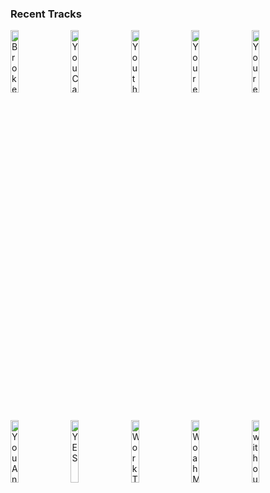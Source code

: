 ### Recent Tracks
[<img src='https://lastfm.freetls.fastly.net/i/u/300x300/b78ec16f7bbd4c39969328afcd344b8d.png' width='16%' height='16%' alt='Broken People'>](https://www.last.fm/music/almost%2bmonday/_/broken%2bpeople)&nbsp;&nbsp;&nbsp;&nbsp;[<img src='https://lastfm.freetls.fastly.net/i/u/300x300/0a94db6887764cc2afab4293b1d89cba.png' width='16%' height='16%' alt='You Cant Take Me'>](https://www.last.fm/music/bryan%2badams/_/you%2bcan%2527t%2btake%2bme)&nbsp;&nbsp;&nbsp;&nbsp;[<img src='https://lastfm.freetls.fastly.net/i/u/300x300/05646a91f163b15d9f08642bbe170abf.png' width='16%' height='16%' alt='Youth'>](https://www.last.fm/music/glass%2banimals/_/youth)&nbsp;&nbsp;&nbsp;&nbsp;[<img src='https://lastfm.freetls.fastly.net/i/u/300x300/74c3b83eba69ab659edacc5cc63beda8.png' width='16%' height='16%' alt='Youre Somebody Else'>](https://www.last.fm/music/flora%2bcash/_/you%2527re%2bsomebody%2belse)&nbsp;&nbsp;&nbsp;&nbsp;[<img src='https://lastfm.freetls.fastly.net/i/u/300x300/79b93b31d9e84b83cb36af4d04f947dc.png' width='16%' height='16%' alt='Youre On (feat. Kyan)'>](https://www.last.fm/music/madeon/_/you%2527re%2bon%2b%2528feat.%2bkyan%2529)&nbsp;&nbsp;&nbsp;&nbsp;<br>[<img src='https://lastfm.freetls.fastly.net/i/u/300x300/fb54f0f2ceb6429f858acbbb802326fe.png' width='16%' height='16%' alt='You And I'>](https://www.last.fm/music/ingrid%2bmichaelson/_/you%2band%2bi)&nbsp;&nbsp;&nbsp;&nbsp;[<img src='https://lastfm.freetls.fastly.net/i/u/300x300/bbd6ef4c60cdf08b8790e4e61d883445.png' width='16%' height='16%' alt='YES'>](https://www.last.fm/music/ben%2b%2526%2btan/_/yes)&nbsp;&nbsp;&nbsp;&nbsp;[<img src='https://lastfm.freetls.fastly.net/i/u/300x300/d235e5e2780fefef901cd8c2d185f877.png' width='16%' height='16%' alt='Work This Body'>](https://www.last.fm/music/walk%2bthe%2bmoon/_/work%2bthis%2bbody)&nbsp;&nbsp;&nbsp;&nbsp;[<img src='https://lastfm.freetls.fastly.net/i/u/300x300/cc838d7768dfb626a7097a037d44820a.png' width='16%' height='16%' alt='Woah Man'>](https://www.last.fm/music/dayglow/_/woah%2bman)&nbsp;&nbsp;&nbsp;&nbsp;[<img src='https://lastfm.freetls.fastly.net/i/u/300x300/99f13a106034cee6f8b9b6e37489c252.png' width='16%' height='16%' alt='without you'>](https://www.last.fm/music/parachute/_/without%2byou)&nbsp;&nbsp;&nbsp;&nbsp;<br>